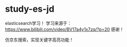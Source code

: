 # study-es-jd
elasticsearch学习！
学习来源于：https://www.bilibili.com/video/BV17a4y1x7zq/?p=20
感谢！

仿京东搜索，实现关键字高亮功能！
